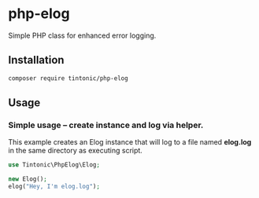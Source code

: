 # php-elog

Simple PHP class for enhanced error logging.

## Installation

```bash
composer require tintonic/php-elog
```

## Usage

### Simple usage – create instance and log via helper.

This example creates an Elog instance that will log to a file named **elog.log** in the same directory as executing script.

```php
use Tintonic\PhpElog\Elog;

new Elog();
elog("Hey, I'm elog.log");
```

